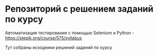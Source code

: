 # Репозиторий с решением заданий по курсу 
Автоматизация тестирования с помощью Selenium и Python   -   https://stepik.org/course/575/syllabus

Тут собраны исходники решений заданий по курсу 

